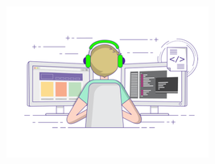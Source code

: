  <img style="display: flex; justify-content: center;" alt="Coding" width="400" src="https://raw.githubusercontent.com/devSouvik/devSouvik/master/gif3.gif">
